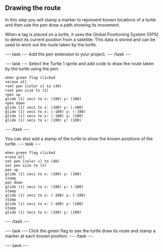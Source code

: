 ## Drawing the route

In this step you will stamp a marker to represent known locations of a turtle and then use the pen draw a path showing its movement. 

When a tag is placed on a turtle, it uses the Global Positioning System (GPS) to detect its current position from a satellite. This data is stored and can be used to work out the route taken by the turtle. 

--- task ---
Add the pen extension to your project. 
--- /task ---

--- task ---
Select the Turtle 1 sprite and add code to draw the route taken by the turtle using the pen:

```blocks3
when green flag clicked
+erase all
+set pen [color v] to (40)
+set pen size to (2)
+pen up
glide (1) secs to x: (100) y: (100)
+pen down
glide (1) secs to x: (100) y: (-100)
glide (1) secs to x: (-100) y: (-100)
glide (1) secs to x: (-100) y: (100)
glide (1) secs to x: (100) y: (100)
```

--- /task ---

You can also add a stamp of the turtle to show the known positions of the turtle. 
--- task ---

```blocks3
when green flag clicked
erase all
set pen [color v] to (40)
set pen size to (2)
pen up
glide (1) secs to x: (100) y: (100)
stamp
pen down
glide (1) secs to x: (100) y: (-100)
stamp
glide (1) secs to x: (-100) y: (-100)
stamp
glide (1) secs to x: (-100) y: (100)
stamp
glide (1) secs to x: (100) y: (100)
```

--- /task ---

--- task ---
Click the green flag to see the turtle draw its route and stamp a marker at each known position. 
--- /task ---

--- save ---
